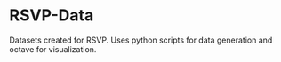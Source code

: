 RSVP-Data
=========

Datasets created for RSVP.  Uses python scripts for data generation and octave for visualization.
